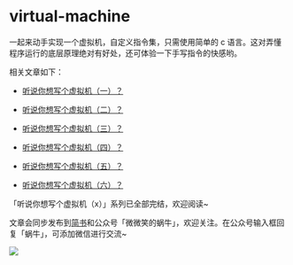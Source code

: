 # virtual-machine

一起来动手实现一个虚拟机，自定义指令集，只需使用简单的 c 语言。这对弄懂程序运行的底层原理绝对有好处，还可体验一下手写指令的快感哟。

相关文章如下：

* [听说你想写个虚拟机（一）？](https://mp.weixin.qq.com/s?__biz=Mzg4MjU2Mzc1MQ==&mid=2247484228&idx=1&sn=704addfc6b1e50c7dedf1ad61787358d&chksm=cf558c8cf822059a11e9062f73266ebc32562f2437a29c9a06ce4ff9d298b637b6b699edd20d&token=2075620006&lang=zh_CN#rd)

* [听说你想写个虚拟机（二）？](https://mp.weixin.qq.com/s?__biz=Mzg4MjU2Mzc1MQ==&mid=2247484277&idx=1&sn=b1955c7e5ea5951d7207bbe185a18591&chksm=cf558cbdf82205ab7c3dff66ec3814bbbcb1fb820a0a0df17a2cc2d8b5292a20fb6fbb1a5aee&token=2075620006&lang=zh_CN#rd)

* [听说你想写个虚拟机（三）？](https://mp.weixin.qq.com/s?__biz=Mzg4MjU2Mzc1MQ==&mid=2247484485&idx=1&sn=98db26d76fd6bf8a4570ce2db91da420&chksm=cf558b8df822029bf41c8acf943e4844411e349487f4b2f64d00dc1cf1acd3c563d9163ca42f&token=2075620006&lang=zh_CN#rd)

* [听说你想写个虚拟机（四）？](https://mp.weixin.qq.com/s?__biz=Mzg4MjU2Mzc1MQ==&mid=2247484737&idx=1&sn=1cd1c09748f613e7dfc67b6ff7fec18f&chksm=cf558a89f822039f1dd0dddaed2525de1d3f3a365eeecbec29551578c4bab8b2c2e7a78ef3aa&token=2075620006&lang=zh_CN#rd)

* [听说你想写个虚拟机（五）？](https://mp.weixin.qq.com/s?__biz=Mzg4MjU2Mzc1MQ==&mid=2247484807&idx=1&sn=41e63bb7910051ed401008cebfc04dcf&chksm=cf558a4ff822035994f7ed1f989e8b45f4dfcbe86a1a590590ac757c794704cb012dd4ced9f4&token=520345456&lang=zh_CN#rd)

* [听说你想写个虚拟机（六）？](https://mp.weixin.qq.com/s?__biz=Mzg4MjU2Mzc1MQ==&mid=2247484888&idx=1&sn=eed78a1d777c227f21f75890b5d51bb9&chksm=cf558a10f822030620d2837e35d945913629bf6aba3e0d944262ea5e6dc29c6885c19df2ae46&token=520345456&lang=zh_CN#rd)


「听说你想写个虚拟机（x）」系列已全部完结，欢迎阅读~


文章会同步发布到[简书](https://www.jianshu.com/u/9d9cf9760217)和公众号「微微笑的蜗牛」，欢迎关注。在公众号输入框回复「蜗牛」，可添加微信进行交流~


![](https://cdn.jsdelivr.net/gh/silan-liu/picRepo/img20210131124048.jpg)

